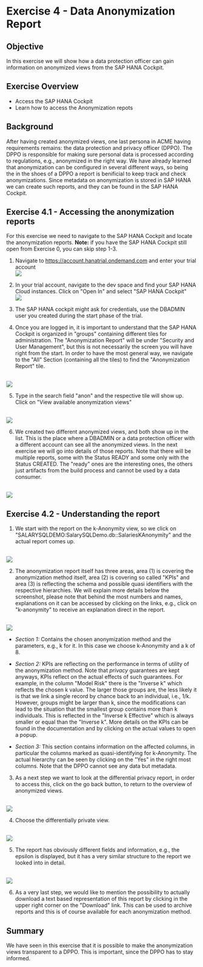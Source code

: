 # Exercise 4 - Data Anonymization Report

## Objective

In this exercise we will show how a data protection officer can gain information on anonymized views from the SAP HANA Cockpit.

## Exercise Overview

- Access the SAP HANA Cockpit
- Learn how to access the Anonymization repots

## Background

After having created anonymized views, one last persona in ACME having requirements remains: the data protection and privacy officer (DPPO). The DPPO is responsible for making sure personal data is processed according to regulations, e.g., anonymized in the right way. We have already learned that anonymization can be configured in several different ways, so being the in the shoes of a DPPO a report is benificial to keep track and check anonymizations. Since metadata on anonymization is stored in SAP HANA we can create such reports, and they can be found in the SAP HANA Cockpit.

## Exercise 4.1 - Accessing the anonymization reports

For this exercise we need to navigate to the SAP HANA Cockpit and locate the anonymization reports. **Note:** if you have the SAP HANA Cockpit still open from Exercise 0, you can skip step 1-3.

1. Navigate to https://account.hanatrial.ondemand.com and enter your trial account
<br>![](/exercises/ex4/images/account_hanatrial.png)

2. In your trial account, navigate to the dev space and find your SAP HANA Cloud instances. Click on "Open In" and select "SAP HANA Cockpit"
<br>![](/exercises/ex4/images/open_hana_cockpit.png)

3. The SAP HANA cockpit might ask for credentials, use the DBADMIN user you created during the start phase of the trial.

4. Once you are logged in, it is important to understand that the SAP HANA Cockpit is organized in "groups" containing different tiles for administration. The "Anonymization Report" will be under "Security and User Management", but this is not necessarily the screen you will have right from the start. In order to have the most general way, we navigate to the "All" Section (containing all the tiles) to find the "Anonymization Report" tile.

<br>![](/exercises/ex4/images/navigate_to_all.png)

5. Type in the search field "anon" and the respective tile will show up. Click on "View available anonymization views"

<br>![](/exercises/ex4/images/find_anon_report_tile.png)

6. We created two different anonymized views, and both show up in the list. This is the place where a DBADMIN or a data protection officer with a different account can see all the anonymized views. In the next exercise we will go into details of those reports. Note that there will be multiple reports, some with the Status READY and some only with the Status CREATED. The "ready" ones are the interesting ones, the others just artifacts from the build process and cannot be used by a data consumer.

<br>![](/exercises/ex4/images/anon_reports.png)

## Exercise 4.2 - Understanding the report

1. We start with the report on the k-Anonymity view, so we click on "SALARYSQLDEMO:SalarySQLDemo.db::SalariesKAnonymity" and the actual report comes up.

<br>![](/exercises/ex4/images/choosing_k_anonymous_report.png)

2. The anonymization report itself has three areas, area (1) is covering the anonymization method itself, area (2) is covering so called "KPIs" and area (3) is reflecting the schema and possible quasi identifiers with the respective hierarchies. We will explain more details below the screenshot, please note that behind the most numbers and names, explanations on it can be accessed by clicking on the links, e.g., click on "k-anonymity" to receive an explanation direct in the report.

<br>![](/exercises/ex4/images/k_anonymity_report.png)

- *Section 1:* Contains the chosen anonymization method and the parameters, e.g., k for it. In this case we choose k-Anonymity and a k of 8.

- *Section 2:* KPIs are reflecting on the performance in terms of utility of the anonymization method. Note that *privacy* guarantees are kept anyways, KPIs reflect on the actual effects of such guarantees. For example, in the column "Model Risk" there is the "Inverse k" which reflects the chosen k value. The larger those groups are, the less likely it is that we link a single record by chance back to an individual, i.e., 1/k. However, groups might be larger than k, since the modifications can lead to the situation that the smallest group contains more than k individuals. This is reflected in the "Inverse k Effective" which is always smaller or equal than the "Inverse k". More details on the KPIs can be found in the documentation and by clicking on the actual values to open a popup.

- *Section 3:* This section contains information on the affected columns, in particular the columns marked as quasi-identifying for k-Anonymity. The actual hierarchy can be seen by clicking on the "Yes" in the right most columns. Note that the DPPO cannot see any data but metadata.

3. As a next step we want to look at the differential privacy report, in order to access this, click on the go back button, to return to the overview of anonymized views.

<br>![](/exercises/ex4/images/go_back_button.png)

4. Choose the differentially private view.

<br>![](/exercises/ex4/images/dp_anon_view.png)

5. The report has obviously different fields and information, e.g., the epsilon is displayed, but it has a very similar structure to the report we looked into in detail.

<br>![](/exercises/ex4/images/dp_report.png)

6. As a very last step, we would like to mention the possibility to actually download a text based representation of this report by clicking in the upper right corner on the "Download" link. This can be used to archive reports and this is of course available for each anonymization method.

## Summary

We have seen in this exercise that it is possible to make the anonymization views transparent to a DPPO. This is important, since the DPPO has to stay informed.